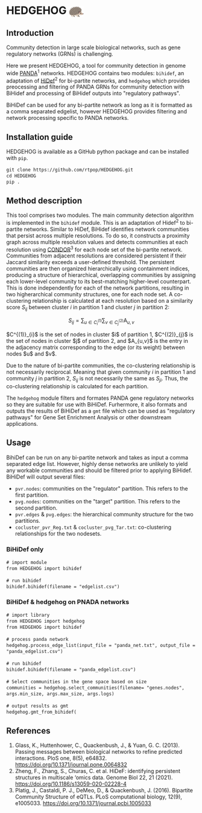 # HEDGEHOG <img src="logo/HEDGEHOG.png" style="height: 1em; vertical-align: middle;">

## Introduction
Community detection in large scale biological networks, such as gene regulatory networks (GRNs) is challenging.

Here we present HEDGEHOG, a tool for community detection in genome wide [PANDA](https://netzoo.github.io/zooanimals/panda/panda/)<sup>1</sup> networks. HEDGEHOG contains two modules: ``bihidef``, an adaptation of [HiDef](https://github.com/fanzheng10/HiDeF)<sup>2</sup> for bi-partite networks, and ``hedgehog`` which provides preocessing and filtering of PANDA GRNs for community detection with BiHidef and processing of BiHidef outputs into "regulatory pathways". 

BiHiDef can be used for any bi-partite network as long as it is formatted as a comma separated edgelist, however HEDGEHOG provides filtering and network processing specific to PANDA networks.

## Installation guide
HEDGEHOG is available as a GitHub python package and can be installed with ``pip``.

```
git clone https://github.com/rtpop/HEDGEHOG.git
cd HEDGEHOG
pip .
```

## Method description
This tool comprises two modules. The main community detection algorithm is implemented in the ``bihidef`` module. This is an adaptation of Hidef<sup>2</sup> to bi-partite networks. Similar to HiDef, BiHidef identifies network communities that persist across multiple resolutions. To do so, it constructs a proximity graph across multiple resolution values and detects communities at each resolution using [CONDOR](https://netzoo.github.io/zooanimals/comm/condor/)<sup>3</sup> for each node set of the bi-partite network. Communities from adjacent resolutions are considered persistent if their Jaccard similarity exceeds a user-defined threshold. The persistent communities are then organized hierarchically using containment indices, producing a structure of hierarchical, overlapping communities by assigning each lower-level community to its best-matching higher-level counterpart. This is done independently for each of the network partitions, resulting in two higherarchical community structures, one for each node set. A co-clustering relationship is calculated at each resolution based on a similarity score $S_{ij}$ between cluster _i_ in partition 1 and cluster _j_ in partition 2:

```math
S_{ij} = \sum_{u \in C^{(1)}_i} \sum_{v \in C^{(2)}_j} \mathrm{A}_{u,v}
```
<p>$C^{(1)}_{i}$ is the set of nodes in cluster $i$ of partition 1, $C^{(2)}_{j}$ is the set of nodes in cluster $j$ of partition 2, and $A_{u,v}$ is the entry in the adjacency matrix corresponding to the edge (or its weight) between nodes $u$ and $v$.

Due to the nature of bi-partite communities, the co-clustering relationship is not necessarily reciprocal. Meaning that given community $i$ in partition 1 and community $j$ in partition 2, $S_{ij}$ is not necessarily the same as $S_{ji}$. Thus, the co-clustering relationship is calculated for each partition.</p>

The ``hedgehog`` module filters and formates PANDA gene regulatory networks so they are suitable for use with BiHiDef. Furhermore, it also formats and outputs the results of BiHiDef as a ``gmt`` file which can be used as "regulatory pathways" for Gene Set Enrichment Analysis or other downstream applications. 

## Usage

BihiDef can be run on any bi-partite network and takes as input a comma separated edge list. However, highly dense networks are unlikely to yield any workable communities and should be filtered prior to applying BiHidef. BiHiDef will output several files:

* ``pvr.nodes``: communities on the "regulator" partition. This refers to the first partition.
* ``pvg.nodes``: communities on the "target" partition. This refers to the second partition.
* ``pvr.edges`` & ``pvg.edges``: the hierarchical community structure for the two partitions.
* ``cocluster_pvr_Reg.txt`` & ``cocluster_pvg_Tar.txt``: co-clustering relationships for the two nodesets.

### BiHiDef only

```
# import module
from HEDGEHOG import bihidef

# run bihidef
bihidef.bihidef(filename = "edgelist.csv")
```

### BiHiDef & hedgehog on PNADA networks

```
# import library 
from HEDGEHOG import hedgehog
from HEDGEHOG import bihidef

# process panda network
hedgehog.process_edge_list(input_file = "panda_net.txt", output_file = "panda_edgelist.csv")

# run bihidef
bihidef.bihidef(filename = "panda_edgelist.csv")

# Select communities in the gene space based on size
communities = hedgehog.select_communities(filename= "genes.nodes", args.min_size, args.max_size, args.logs)

# output results as gmt
hedgehog.gmt_from_bihidef(
```

## References
1. Glass, K., Huttenhower, C., Quackenbush, J., & Yuan, G. C. (2013). Passing messages between biological networks to refine predicted interactions. PloS one, 8(5), e64832. https://doi.org/10.1371/journal.pone.0064832
2. Zheng, F., Zhang, S., Churas, C. et al. HiDeF: identifying persistent structures in multiscale ‘omics data. Genome Biol 22, 21 (2021). https://doi.org/10.1186/s13059-020-02228-4
3. Platig, J., Castaldi, P. J., DeMeo, D., & Quackenbush, J. (2016). Bipartite Community Structure of eQTLs. PLoS computational biology, 12(9), e1005033. https://doi.org/10.1371/journal.pcbi.1005033
